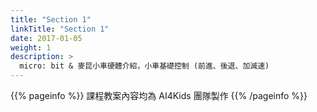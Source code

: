 ```yaml
---
title: "Section 1"
linkTitle: "Section 1"
date: 2017-01-05
weight: 1
description: >
  micro: bit & 麥昆小車硬體介紹，小車基礎控制 (前進、後退、加減速)
---
```


{{% pageinfo %}}
課程教案內容均為 AI4Kids 團隊製作
{{% /pageinfo %}}
